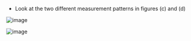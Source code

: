 - Look at the two different measurement patterns in figures (c) and (d)

![image](https://github.com/user-attachments/assets/26092c1d-a587-464f-9cc2-6804ed228892)

![image](https://github.com/user-attachments/assets/10ee5cce-533b-48e9-9e4f-1cf251ccbb88)

